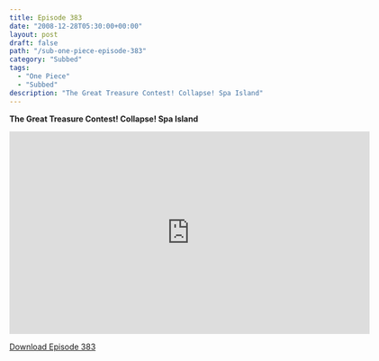 ```yaml
---
title: Episode 383
date: "2008-12-28T05:30:00+00:00"
layout: post
draft: false
path: "/sub-one-piece-episode-383"
category: "Subbed"
tags:
  - "One Piece"
  - "Subbed"
description: "The Great Treasure Contest! Collapse! Spa Island"
---
```


**The Great Treasure Contest! Collapse! Spa Island**

<iframe width="640" height="360" src="https://www.rapidvideo.com/e/FXV0WOQTSK" frameborder="0" marginwidth=0 marginheight=0 scrolling=no allowfullscreen></iframe>

<a href="http://ouo.io/qs/eCodkFEQ?s=https://rapidvid.to/d/https://www.rapidvideo.com/e/FXV0WOQTSK">Download Episode 383</a>
